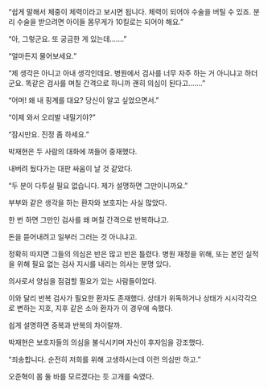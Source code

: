 “쉽게 말해서 체중이 체력이라고 보시면 됩니다. 체력이 되어야 수술을 버틸 수 있죠. 분리 수술을 받으려면 아이들 몸무게가 10킬로는 되어야 해요.”

“아, 그렇군요. 또 궁금한 게 있는데…….”

“얼마든지 물어보세요.”

“제 생각은 아니고 아내 생각인데요. 병원에서 검사를 너무 자주 하는 거 아니냐고 하더군요. 똑같은 검사를 며칠 간격으로 하니까 괜히 의심이 된다고…….”

“어머! 왜 내 핑계를 대요? 당신이 알고 싶었으면서.”

“이제 와서 오리발 내밀기야?”

“잠시만요. 진정 좀 하세요.”

박재현은 두 사람의 대화에 껴들어 중재했다.

내버려 뒀다가는 대판 싸움이 날 것 같았다.

“두 분이 다투실 필요 없습니다. 제가 설명하면 그만이니까요.”

부부와 같은 생각을 하는 환자와 보호자는 사실 많았다.

한 번 하면 그만인 검사를 왜 며칠 간격으로 반복하냐고.

돈을 뜯어내려고 일부러 그러는 것 아니냐고.

정확히 따지면 그들의 의심은 반은 많고 반은 틀렸다. 병원 재정을 위해, 또는 본인 실적을 위해 필요 없는 검사 지시를 내리는 의사는 분명 있다.

의사로서 양심을 점검할 필요가 있는 사람들이었다.

이와 달리 반복 검사가 필요한 환자도 존재했다. 상태가 위독하거나 상태가 시시각각으로 변하는 지호, 지후 같은 소아 환자가 이 경우에 속했다.

쉽게 설명하면 중복과 반복의 차이랄까.

박재현은 보호자들의 의심을 불식시키며 자신이 후자임을 강조했다.

“죄송합니다. 순전히 저희를 위해 고생하시는데 이런 의심만 하고.”

오준혁이 몸 둘 바를 모르겠다는 듯 고개를 숙였다.